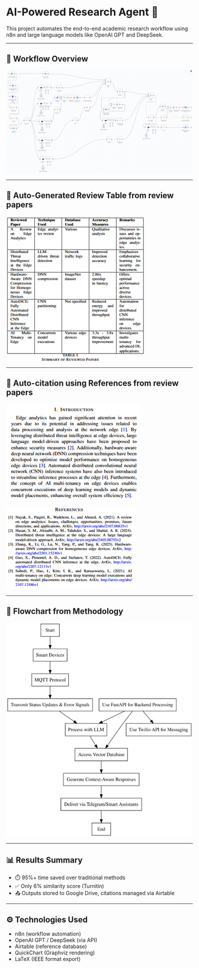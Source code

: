 # AI-Powered Research Agent 🚀

This project automates the end-to-end academic research workflow using n8n and large language models like OpenAI GPT and DeepSeek.

---

## 🔧 Workflow Overview

![Workflow](assets/workflow.png)

---

## 📄 Auto-Generated Review Table from review papers

![Paper Output](assets/table.png)

---

## 🔧 Auto-citation using References from review papers

![Citations](assets/citation.png)

![Refernces](assets/references.png)

---
## 🔁 Flowchart from Methodology

![Flowchart](assets/flow2.svg)

---

## 📊 Results Summary

- ⏱️ 95%+ time saved over traditional methods  
- ✅ Only 6% similarity score (Turnitin)  
- 📤 Outputs stored to Google Drive, citations managed via Airtable

---

## ⚙️ Technologies Used

- n8n (workflow automation)
- OpenAI GPT / DeepSeek (via API)
- Airtable (reference database)
- QuickChart (Graphviz rendering)
- LaTeX (IEEE format export)

